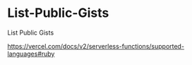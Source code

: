 # List-Public-Gists
List Public Gists


https://vercel.com/docs/v2/serverless-functions/supported-languages#ruby